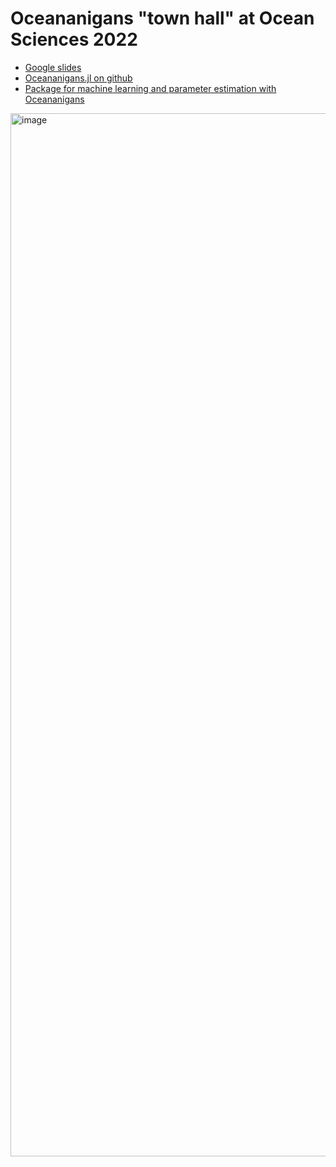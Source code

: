 # Oceananigans "town hall" at Ocean Sciences 2022

* [Google slides](https://docs.google.com/presentation/d/1BYbQsdTkZbJ8CacpTsZzBtI3nXGGGy8LEsciJgXZpM0/edit?usp=sharing)
* [Oceananigans.jl on github](https://github.com/CliMA/Oceananigans.jl)
* [Package for machine learning and parameter estimation with Oceananigans](https://github.com/CliMA/OceanTurbulenceParameterEstimation.jl)

<img width="1669" alt="image" src="https://user-images.githubusercontent.com/15271942/155730635-8a5f7628-b1f4-4dcd-9f0f-a0d8d5eb3500.png">
